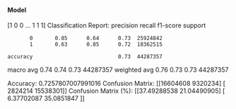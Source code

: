 #### Model
[1 0 0 ... 1 1 1]
Classification Report:
              precision    recall  f1-score   support

           0       0.85      0.64      0.73  25924842
           1       0.63      0.85      0.72  18362515

    accuracy                           0.73  44287357
   macro avg       0.74      0.74      0.73  44287357
weighted avg       0.76      0.73      0.73  44287357

Accuracy: 0.7257807007991016
Confusion Matrix:
[[16604608  9320234]
 [ 2824214 15538301]]
Confusion Matrix (%):
[[37.49288538 21.04490905]
 [ 6.37702087 35.0851847 ]]
